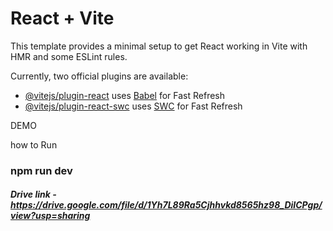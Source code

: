 # React + Vite

This template provides a minimal setup to get React working in Vite with HMR and some ESLint rules.

Currently, two official plugins are available:

- [@vitejs/plugin-react](https://github.com/vitejs/vite-plugin-react/blob/main/packages/plugin-react/README.md) uses [Babel](https://babeljs.io/) for Fast Refresh
- [@vitejs/plugin-react-swc](https://github.com/vitejs/vite-plugin-react-swc) uses [SWC](https://swc.rs/) for Fast Refresh

DEMO 

how to Run 
###  npm run dev 
#####   Drive link - https://drive.google.com/file/d/1Yh7L89Ra5Cjhhvkd8565hz98_DiICPgp/view?usp=sharing
